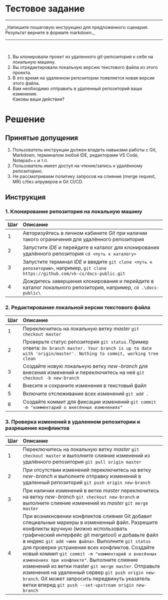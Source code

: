 # Тестовое задание

<hr>
_Напишите пошаговую инструкцию для предложенного сценария.<br> Результат верните в формате markdown._
<hr><br>

1. Вы клонировали проект из удаленного git-репозитория к себе на локальную машину.
2. Вы отредактировали локальную версию текстового файла из этого проекта.
3. В это время на удаленном репозитории появляется новая версия этого файла.
4. Вам необходимо отправить в удаленный репозиторий ваши изменения.<br>
   Каковы ваши действия?<br>

# Решение

## Принятые допущения

1. Пользователь инструкции должен владеть навыками работы с Git, Markdown, терминалом любой IDE, редакторами VS Code, Notepad++ и т.п.
2. Пользователь имеет доступ на чтение/запись к удалённому репозиторию.
3. Не рассматриваем политику запросов на слияние (merge request, MR) с/без апруверов и Git CI/CD.

## Инструкция

### 1. Клонирование репозитория на локальную машину

| Шаг | Описание                                                                                                                             |
| --- | :----------------------------------------------------------------------------------------------------------------------------------- |
| 1   | Авторизуйтесь в личном кабинете _Git_ при наличии такого ограничения для удалённого репозитория                                      |
| 2   | Запустите _IDE_ и перейдите в каталог для клонирования удалённого репозитория `cd <путь к каталогу>`                                 |
| 3   | Запустите терминал _IDE_ и введите `git clone <путь к репозиторию>`, например, `git clone  https://github.com/vk-cs/docs-public.git` |
| 4   | Дождитесь завершения клонирования и перейдите в каталог локального репозитория, например, `cd .\docs-public\`                        |

### 2. Редактирование локальной версии текстового файла

| Шаг | Описание                                                                                                                                                            |
| --- | :------------------------------------------------------------------------------------------------------------------------------------------------------------------ |
| 1   | Переключитесь на локальную ветку _master_ `git checkout master`                                                                                                     |
| 2   | Проверьте статус репозитория `git status`. Пример ответа: `On branch master. Your branch is up to date with 'origin/master'. Nothing to commit, working tree clean` |
| 3   | Создайте новую локальную ветку _new-branch_ для внесения изменений и переключитесь на неё `git checkout -b new-branch`                                              |
| 4   | Внесите и сохраните изменения в текстовый файл                                                                                                                      |
| 5   | Включите отслеживание всех изменений `git add .`                                                                                                                    |
| 6   | Создайте коммит для фиксации изменений `git commit -m "комментарий о внесённых изменениях"`                                                                         |

### 3. Проверка изменений в удаленном репозитории и разрешение конфликтов

| Шаг | Описание                                                                                                                                                                                                                                                                                                                                                                                                                                                                                                                                                                                                                        |
| --- | :------------------------------------------------------------------------------------------------------------------------------------------------------------------------------------------------------------------------------------------------------------------------------------------------------------------------------------------------------------------------------------------------------------------------------------------------------------------------------------------------------------------------------------------------------------------------------------------------------------------------------ |
| 1   | Переключитесь на локальную ветку _master_ `git checkout master` и выполните слияние изменений из удалённого репозитория `git pull origin master`                                                                                                                                                                                                                                                                                                                                                                                                                                                                                |
| 2   | При отсутствии изменений переключитесь на ветку _new-branch_ и выполните отправку изменений в удаленный репозиторий `git push origin new-branch`                                                                                                                                                                                                                                                                                                                                                                                                                                                                                |
| 3   | При наличии изменений в ветке _master_ переключитесь на ветку _new-branch_ `git checkout new-branch` и выполните слияние изменений из _master_ `git merge master`                                                                                                                                                                                                                                                                                                                                                                                                                                                               |
| 4   | При возникновении конфликтов слияния Git добавит специальные маркеры в измененный файл. Разрешите конфликты вручную (можно использовать графический интерфейс git mergetool) и добавьте файл в индекс `git add <имя файла>`. Выполните `git status` для проверки устранения всех конфликтов. Создайте новый коммит `git commit -m "комментарий о внесённых изменениях при конфликте"`. Выполните слияние изменений из ветки master `git merge master`. Отправьте изменения на удаленный сервер `git push origin new-branch`. Git может запросить передвинуть указатель ветки вперед `git push --set-upstream origin new-branch` |
